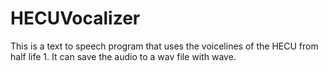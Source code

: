 # HECUVocalizer
This is a text to speech program that uses the voicelines of the HECU from half life 1. It can save the audio to a wav file with wave. 
